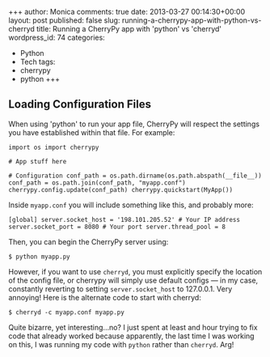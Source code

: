 +++
author: Monica
comments: true
date: 2013-03-27 00:14:30+00:00
layout: post
published: false
slug: running-a-cherrypy-app-with-python-vs-cherryd
title: Running a CherryPy app with 'python' vs 'cherryd'
wordpress_id: 74
categories:
- Python
- Tech
tags:
- cherrypy
- python
+++

## Loading Configuration Files


When using 'python' to run your app file, CherryPy will respect the settings you have established within that file. For example:

`import os
import cherrypy`

`# App stuff here`

`# Configuration
conf_path = os.path.dirname(os.path.abspath(__file__))
conf_path = os.path.join(conf_path, "myapp.conf")
cherrypy.config.update(conf_path)
cherrypy.quickstart(MyApp())`

Inside `myapp.conf` you will include something like this, and probably more:

`[global]
server.socket_host = '198.101.205.52' # Your IP address
server.socket_port = 8080 # Your port
server.thread_pool = 8`

Then, you can begin the CherryPy server using:

`$ python myapp.py`

However, if you want to use `cherryd`, you must explicitly specify the location of the config file, or cherrypy will simply use default configs — in my case, constantly reverting to setting `server.socket_host` to 127.0.0.1. Very annoying! Here is the alternate code to start with cherryd:

`$ cherryd -c myapp.conf myapp.py`

Quite bizarre, yet interesting...no? I just spent at least and hour trying to fix code that already worked because apparently, the last time I was working on this, I was running my code with `python` rather than `cherryd`. Arg!
